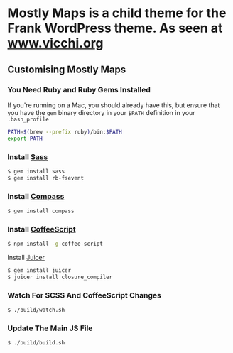 # Mostly Maps is a child theme for the Frank WordPress theme. As seen at www.vicchi.org

## Customising Mostly Maps

### You Need Ruby and Ruby Gems Installed

If you're running on a Mac, you should already have this, but ensure that you have the
`gem` binary directory in your `$PATH` definition in your `.bash_profile`

```bash
PATH=$(brew --prefix ruby)/bin:$PATH
export PATH
```

### Install [Sass](http://sass-lang.com/)

```bash
$ gem install sass
$ gem install rb-fsevent
```

### Install [Compass](http://compass-style.org/install)

```bash
$ gem install compass
```

### Install [CoffeeScript](http://coffeescript.org/)

```bash
$ npm install -g coffee-script
```

Install [Juicer](http://cjohansen.no/en/ruby/juicer_a_css_and_javascript_packaging_tool)

```bash
$ gem install juicer
$ juicer install closure_compiler
```

### Watch For SCSS And CoffeeScript Changes

```bash
$ ./build/watch.sh
```

### Update The Main JS File

```bash
$ ./build/build.sh
```